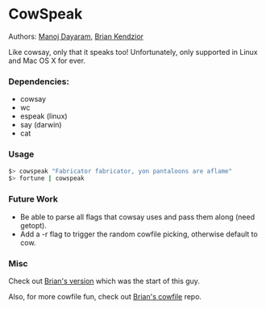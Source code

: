 CowSpeak
========

Authors: [Manoj Dayaram](https://github.com/mdayaram), [Brian Kendzior](https://github.com/bkendzior)

Like cowsay, only that it speaks too!  Unfortunately, only supported in Linux and Mac OS X for ever.

### Dependencies:

 * cowsay
 * wc
 * espeak (linux)
 * say (darwin)
 * cat


### Usage

``` bash
$> cowspeak "Fabricator fabricator, yon pantaloons are aflame" 
$> fortune | cowspeak
```


### Future Work

* Be able to parse all flags that cowsay uses and pass them along (need getopt).
* Add a -r flag to trigger the random cowfile picking, otherwise default to cow.


### Misc

Check out [Brian's version](https://github.com/bkendzior/briangle-bashrc/blob/master/.bashrc#L86) which was the start of this guy.

Also, for more cowfile fun, check out [Brian's cowfile](https://github.com/bkendzior/cowfiles) repo.
